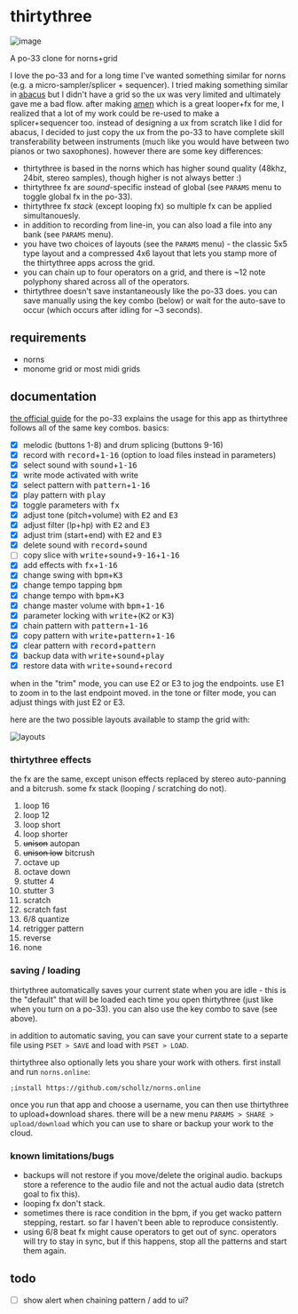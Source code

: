# thirtythree

![image](https://user-images.githubusercontent.com/6550035/116799473-85c14780-aaae-11eb-8430-1987c69ce517.jpg)

A po-33 clone for norns+grid

I love the po-33 and for a long time I've wanted something similar for norns (e.g. a micro-sampler/splicer + sequencer). I tried making something similar in [abacus](https://llllllll.co/t/abacus) but I didn't have a grid so the ux was very limited and ultimately gave me a bad flow. after making [amen](https://llllllll.co/t/amen) which is a great looper+fx for me, I realized that a lot of my work could be re-used to make a splicer+sequencer too. instead of designing a ux from scratch like I did for abacus, I decided to just copy the ux from the po-33 to have complete skill transferability between instruments (much like you would have between two pianos or two saxophones). however there are some key differences:

- thirtythree is based in the norns which has higher sound quality (48khz, 24bit, stereo samples), though higher is not always better :)
- thirtythree fx are *sound*-specific instead of global (see `PARAMS` menu to toggle global fx in the po-33). 
- thirtythree fx *stack* (except looping fx) so multiple fx can be applied simultanouesly.
- in addition to recording from line-in, you can also load a file into any bank (see `PARAMS` menu). 
- you have two choices of layouts (see the `PARAMS` menu) - the classic 5x5 type layout and a compressed 4x6 layout that lets you stamp more of the thirtythree apps across the grid. 
- you can chain up to four operators on a grid, and there is ~12 note polyphony shared across all of the operators.
- thirtythree doesn't save instantaneously like the po-33 does. you can save manually using the key combo (below) or wait for the auto-save to occur (which occurs after idling for ~3 seconds).


## requirements

- norns
- monome grid or most midi grids

## documentation


[the official guide](https://teenage.engineering/guides/po-33/en) for the po-33 explains the usage for this app as thirtythree follows all of the same key combos. basics:

- [x] melodic (buttons 1-8) and drum splicing (buttons 9-16)
- [x] record with <kbd>record</kbd>+<kbd>1-16</kbd> (option to load files instead in parameters)
- [x] select sound with <kbd>sound</kbd>+<kbd>1-16</kbd>
- [x] write mode activated with <kb>write</kbd>
- [x] select pattern with <kbd>pattern</kbd>+<kbd>1-16</kbd>
- [x] play pattern with <kbd>play</kbd>
- [x] toggle parameters with <kbd>fx</kbd>
- [x] adjust tone (pitch+volume) with <kbd>E2</kbd> and <kbd>E3</kbd>
- [x] adjust filter (lp+hp) with <kbd>E2</kbd> and <kbd>E3</kbd>
- [x] adjust trim (start+end) with <kbd>E2</kbd> and <kbd>E3</kbd>
- [x] delete sound with <kbd>record</kbd>+<kbd>sound</kbd>
- [ ] copy slice with <kbd>write</kbd>+<kbd>sound</kbd>+<kbd>9-16</kbd>+<kbd>1-16</kbd>
- [x] add effects with <kbd>fx</kbd>+<kbd>1-16</kbd>
- [x] change swing with <kbd>bpm</kbd>+<kbd>K3</kbd>
- [x] change tempo tapping <kbd>bpm</kbd>
- [x] change tempo with <kbd>bpm</kbd>+<kbd>K3</kbd>
- [x] change master volume with <kbd>bpm</kbd>+<kbd>1-16</kbd>
- [x] parameter locking with <kbd>write</kbd>+(<kbd>K2</kbd> or <kbd>K3</kbd>)
- [x] chain pattern with <kbd>pattern</kbd>+<kbd>1-16</kbd>
- [x] copy pattern with <kbd>write</kbd>+<kbd>pattern</kbd>+<kbd>1-16</kbd>
- [x] clear pattern with <kbd>record</kbd>+<kbd>pattern</kbd>
- [x] backup data with <kbd>write</kbd>+<kbd>sound</kbd>+<kbd>play</kbd>
- [x] restore data with <kbd>write</kbd>+<kbd>sound</kbd>+<kbd>record</kbd>

when in the "trim" mode, you can use E2 or E3 to jog the endpoints. use E1 to zoom in to the last endpoint moved. in the tone or filter mode, you can adjust things with just E2 or E3.

here are the two possible layouts available to stamp the grid with:

![layouts](https://user-images.githubusercontent.com/6550035/116799476-8ce85580-aaae-11eb-9b38-2d9c2ea6f179.jpg)

### thirtythree effects

the fx are the same, except unison effects replaced by stereo auto-panning and a bitcrush. some fx stack (looping / scratching do not).

1. loop 16
2. loop 12 
3. loop short
4. loop shorter 
5. ~~unison~~ autopan
6. ~~unison low~~ bitcrush
7. octave up
8. octave down
9. stutter 4
10. stutter 3 
11. scratch
12. scratch fast 
13. 6/8 quantize
14. retrigger pattern 
15. reverse
16. none

### saving / loading

thirtythree automatically saves your current state when you are idle - this is the "default" that will be loaded each time you open thirtythree (just like when you turn on a po-33). you can also use the key combo to save (see above).

in addition to automatic saving, you can save your current state to a separte file using `PSET > SAVE` and load with `PSET > LOAD`. 

thirtythree also optionally lets you share your work with others. first install and run `norns.online`:

```
;install https://github.com/schollz/norns.online
```

once you run that app and choose a username, you can then use thirtythree to upload+download shares. there will be a new menu `PARAMS > SHARE > upload/download` which you can use to share or backup your work to the cloud.

### known limitations/bugs

- backups will not restore if you move/delete the original audio. backups store a reference to the audio file and not the actual audio data (stretch goal to fix this).
- looping fx don't stack.
- sometimes there is race condition in the bpm, if you get wacko pattern stepping, restart. so far I haven't been able to reproduce consistently.
- using 6/8 beat fx might cause operators to get out of sync. operators will try to stay in sync, but if this happens, stop all the patterns and start them again.


## todo

- [ ] show alert when chaining pattern / add to ui?
